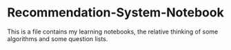 # Recommendation-System-Notebook
This is a file contains my learning notebooks, the relative thinking of some algorithms and some question lists.
